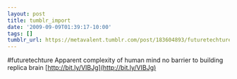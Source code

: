```yaml
---
layout: post
title: tumblr_import
date: '2009-09-09T01:39:17-10:00'
tags: []
tumblr_url: https://metavalent.tumblr.com/post/183604893/futuretechture-apparent-complexity-of-human-mind
---
```

#futuretechture Apparent complexity of human mind no barrier to building replica brain [http://bit.ly/VIBJg](http://bit.ly/VIBJg)

